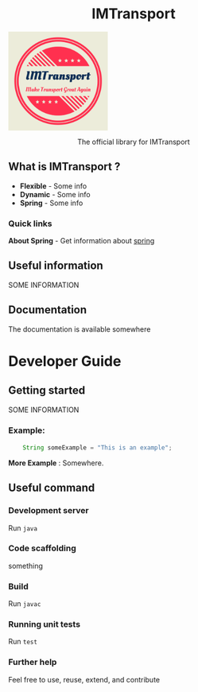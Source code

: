 <p align="center">
  <h1 align="center">IMTransport</h1>
  <img align="center" width="200px" align="center" alt="logo" src="/documentation/logo.PNG">
  <p align="center">The official library for IMTransport</p>
</p>

## What is IMTransport ?

- **Flexible** - Some info
- **Dynamic** - Some info
- **Spring** - Some info


### Quick links

**About Spring** - Get information about [spring](https://spring.io/)

## Useful information

SOME INFORMATION

## Documentation
The documentation is available somewhere

# Developer Guide

## Getting started

SOME INFORMATION

### Example:
```java
    String someExample = "This is an example";
```

**More Example** : Somewhere.

## Useful command
### Development server

Run `java `

### Code scaffolding

something

### Build

Run `javac `

### Running unit tests

Run `test`

### Further help

Feel free to use, reuse, extend, and contribute
